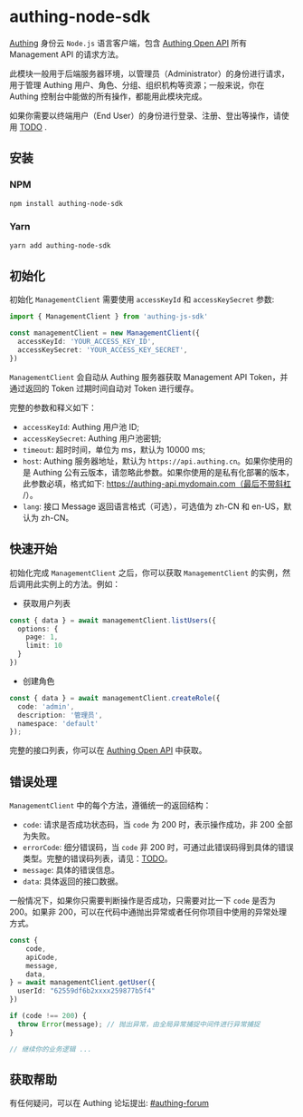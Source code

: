 # authing-node-sdk

[Authing](https://authing.co) 身份云 `Node.js` 语言客户端，包含 [Authing Open API](https://core.authing.cn/openapi/) 所有 Management API 的请求方法。

此模块一般用于后端服务器环境，以管理员（Administrator）的身份进行请求，用于管理 Authing 用户、角色、分组、组织机构等资源；一般来说，你在 Authing 控制台中能做的所有操作，都能用此模块完成。

如果你需要以终端用户（End User）的身份进行登录、注册、登出等操作，请使用 [TODO](TODO) .

## 安装

### NPM

```bash
npm install authing-node-sdk
```

### Yarn

```bash
yarn add authing-node-sdk
```

## 初始化

初始化 `ManagementClient` 需要使用 `accessKeyId` 和 `accessKeySecret` 参数:

```typescript
import { ManagementClient } from 'authing-js-sdk'

const managementClient = new ManagementClient({
  accessKeyId: 'YOUR_ACCESS_KEY_ID',
  accessKeySecret: 'YOUR_ACCESS_KEY_SECRET',
})
```

`ManagementClient` 会自动从 Authing 服务器获取  Management API Token，并通过返回的 Token 过期时间自动对 Token 进行缓存。

完整的参数和释义如下：

- `accessKeyId`: Authing 用户池 ID;
- `accessKeySecret`: Authing 用户池密钥;
- `timeout`: 超时时间，单位为 ms，默认为 10000 ms;
- `host`: Authing 服务器地址，默认为 `https://api.authing.cn`。如果你使用的是 Authing 公有云版本，请忽略此参数。如果你使用的是私有化部署的版本，此参数必填，格式如下: https://authing-api.mydomain.com（最后不带斜杠 /）。
- `lang`: 接口 Message 返回语言格式（可选），可选值为 zh-CN 和 en-US，默认为 zh-CN。

## 快速开始

初始化完成 `ManagementClient`  之后，你可以获取 `ManagementClient` 的实例，然后调用此实例上的方法。例如：

- 获取用户列表

```typescript
const { data } = await managementClient.listUsers({
  options: {
    page: 1,
    limit: 10
  }
})
```

- 创建角色

```typescript
const { data } = await managementClient.createRole({
  code: 'admin',
  description: '管理员',
  namespace: 'default'
});
```

完整的接口列表，你可以在 [Authing Open API](https://console.authing.cn/openapi/) 中获取。


## 错误处理


`ManagementClient` 中的每个方法，遵循统一的返回结构：

- `code`: 请求是否成功状态码，当 `code` 为 200 时，表示操作成功，非 200 全部为失败。
- `errorCode`: 细分错误码，当 `code` 非 200 时，可通过此错误码得到具体的错误类型。完整的错误码列表，请见：[TODO](TODO)。
- `message`: 具体的错误信息。
- `data`: 具体返回的接口数据。

一般情况下，如果你只需要判断操作是否成功，只需要对比一下 `code` 是否为 200。如果非 200，可以在代码中通抛出异常或者任何你项目中使用的异常处理方式。

```typescript
const {
    code,
    apiCode,
    message,
    data,
} = await managementClient.getUser({
  userId: "62559df6b2xxxx259877b5f4"
})

if (code !== 200) {
  throw Error(message); // 抛出异常，由全局异常捕捉中间件进行异常捕捉
}

// 继续你的业务逻辑 ...
```


## 获取帮助

有任何疑问，可以在 Authing 论坛提出: [#authing-forum](https://forum.authing.cn/)
